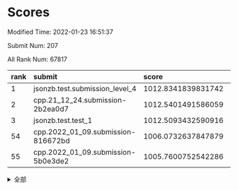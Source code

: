 # Scores

Modified Time: 2022-01-23 16:51:37

Submit Num: 207

All Rank Num: 67817

| rank |               submit               |       score        |       sigma        | pk_num |
| :--- | :--------------------------------- | :----------------- | :----------------- | :----- |
| 1    | jsonzb.test.submission_level_4     | 1012.8341839831742 | 0.7947940096716208 | 1313   |
| 2    | cpp.21_12_24.submission-2b2ea0d7   | 1012.5401491586059 | 0.7877456070473723 | 1314   |
| 3    | jsonzb.test.test_1                 | 1012.5093432590916 | 0.7935817865957234 | 1311   |
| 54   | cpp.2022_01_09.submission-816672bd | 1006.0732637847879 | 0.7410761703799741 | 1310   |
| 55   | cpp.2022_01_09.submission-5b0e3de2 | 1005.7600752542286 | 0.7376243195892213 | 1313   |


<details>
<summary>全部</summary>

| rank |                 submit                 |       score        |       sigma        | pk_num |
| :--- | :------------------------------------- | :----------------- | :----------------- | :----- |
| 1    | jsonzb.test.submission_level_4         | 1012.8341839831742 | 0.7947940096716208 | 1313   |
| 2    | cpp.21_12_24.submission-2b2ea0d7       | 1012.5401491586059 | 0.7877456070473723 | 1314   |
| 3    | jsonzb.test.test_1                     | 1012.5093432590916 | 0.7935817865957234 | 1311   |
| 4    | gobigger.level_3.submission_level_3_23 | 1011.812748969821  | 0.7797352029177393 | 1306   |
| 5    | gobigger.level_3.submission_level_3_21 | 1011.3156255515275 | 0.7758158937380653 | 1315   |
| 6    | gobigger.level_3.submission_level_3_6  | 1010.9347186384639 | 0.7935178413450555 | 1310   |
| 7    | gobigger.level_3.submission_level_3_47 | 1010.9303333173767 | 0.7762358346403941 | 1307   |
| 8    | gobigger.level_3.submission_level_3_43 | 1010.9229704438392 | 0.7591108396756984 | 1312   |
| 9    | gobigger.level_3.submission_level_3_15 | 1010.8632526829562 | 0.8037347199147424 | 1311   |
| 10   | gobigger.level_3.submission_level_3_13 | 1010.8384860675556 | 0.7606059994875156 | 1310   |
| 11   | gobigger.level_3.submission_level_3_32 | 1010.8153223223406 | 0.7663673776184862 | 1310   |
| 12   | gobigger.level_3.submission_level_3_37 | 1010.77578047945   | 0.7668631808842047 | 1309   |
| 13   | gobigger.level_3.submission_level_3_41 | 1010.7716158524343 | 0.7540645749989242 | 1316   |
| 14   | gobigger.level_3.submission_level_3_38 | 1010.5936473031456 | 0.7697942389300372 | 1310   |
| 15   | gobigger.level_3.submission_level_3_4  | 1010.5343986847739 | 0.7564208785002311 | 1310   |
| 16   | gobigger.level_3.submission_level_3_31 | 1010.5178001815067 | 0.7667788235561921 | 1312   |
| 17   | gobigger.level_3.submission_level_3_49 | 1010.4669347195404 | 0.7537578536944061 | 1312   |
| 18   | gobigger.level_3.submission_level_3_24 | 1010.3233560018914 | 0.7602848361151401 | 1310   |
| 19   | gobigger.level_3.submission_level_3_26 | 1010.3175893591234 | 0.7593565532936751 | 1313   |
| 20   | gobigger.level_3.submission_level_3_46 | 1010.3070416307595 | 0.7462437253029015 | 1313   |
| 21   | gobigger.level_3.submission_level_3_28 | 1010.3020179308586 | 0.7574380817500268 | 1307   |
| 22   | gobigger.level_3.submission_level_3_44 | 1010.2566595508124 | 0.7657112419646862 | 1313   |
| 23   | gobigger.level_3.submission_level_3_18 | 1010.2153617270355 | 0.7575506119784776 | 1308   |
| 24   | gobigger.level_3.submission_level_3_8  | 1010.2153390162764 | 0.7578817916856572 | 1305   |
| 25   | gobigger.level_3.submission_level_3_5  | 1010.1902979036387 | 0.749795122758153  | 1308   |
| 26   | gobigger.level_3.submission_level_3_45 | 1010.1185315376164 | 0.7443867866845176 | 1311   |
| 27   | gobigger.level_3.submission_level_3_34 | 1010.0738670189859 | 0.7720021754294749 | 1306   |
| 28   | gobigger.level_3.submission_level_3_30 | 1009.9936786030821 | 0.7378670988350449 | 1309   |
| 29   | gobigger.level_3.submission_level_3_20 | 1009.9443480244169 | 0.7763392904219694 | 1309   |
| 30   | gobigger.level_3.submission_level_3_36 | 1009.9397028993294 | 0.7625200218998742 | 1310   |
| 31   | gobigger.level_3.submission_level_3_10 | 1009.9207401276785 | 0.7693404637094027 | 1309   |
| 32   | gobigger.level_3.submission_level_3_35 | 1009.9048371590362 | 0.7600009715714076 | 1309   |
| 33   | gobigger.level_3.submission_level_3_40 | 1009.820276445962  | 0.7608280212862274 | 1310   |
| 34   | gobigger.level_3.submission_level_3_39 | 1009.8053236227455 | 0.7478268221398509 | 1314   |
| 35   | gobigger.level_3.submission_level_3_48 | 1009.7713859680721 | 0.7430086196445234 | 1310   |
| 36   | gobigger.level_3.submission_level_3_9  | 1009.7241433843524 | 0.7730035953496198 | 1312   |
| 37   | gobigger.level_3.submission_level_3_27 | 1009.7010509737348 | 0.7614591428061607 | 1308   |
| 38   | gobigger.level_3.submission_level_3_29 | 1009.6254700005064 | 0.771827778552558  | 1310   |
| 39   | gobigger.level_3.submission_level_3_0  | 1009.5694845825471 | 0.7473010339356564 | 1311   |
| 40   | gobigger.level_3.submission_level_3_12 | 1009.535918752581  | 0.7484337450304756 | 1311   |
| 41   | gobigger.level_3.submission_level_3_33 | 1009.4001339880398 | 0.7558063932429553 | 1307   |
| 42   | gobigger.level_3.submission_level_3_25 | 1009.2978395408948 | 0.7507915427886066 | 1313   |
| 43   | gobigger.level_3.submission_level_3_16 | 1009.2478897073742 | 0.7539462336795536 | 1311   |
| 44   | gobigger.level_3.submission_level_3_19 | 1009.2374733215187 | 0.73584205201676   | 1311   |
| 45   | gobigger.level_3.submission_level_3_11 | 1009.1965039582022 | 0.7507630493137899 | 1307   |
| 46   | gobigger.level_3.submission_level_3_22 | 1009.1830304377493 | 0.733736983903634  | 1310   |
| 47   | gobigger.level_3.submission_level_3_17 | 1009.0224461703627 | 0.7509727674493107 | 1311   |
| 48   | gobigger.level_3.submission_level_3_1  | 1008.9735121534522 | 0.7476694675400963 | 1306   |
| 49   | gobigger.level_3.submission_level_3_2  | 1008.9504858827977 | 0.7581083009943274 | 1313   |
| 50   | gobigger.level_3.submission_level_3_42 | 1008.8840845593643 | 0.760559514495829  | 1304   |
| 51   | gobigger.level_3.submission_level_3_7  | 1008.7370818451496 | 0.7508975940919173 | 1314   |
| 52   | gobigger.level_3.submission_level_3_14 | 1008.5160796122381 | 0.7557571960844871 | 1308   |
| 53   | gobigger.level_3.submission_level_3_3  | 1008.0190418927574 | 0.7474420711709004 | 1316   |
| 54   | cpp.2022_01_09.submission-816672bd     | 1006.0732637847879 | 0.7410761703799741 | 1310   |
| 55   | cpp.2022_01_09.submission-5b0e3de2     | 1005.7600752542286 | 0.7376243195892213 | 1313   |
| 56   | gobigger.level_1.submission_level_1_7  | 1005.1565686286301 | 0.7135843734328128 | 1309   |
| 57   | gobigger.level_1.submission_level_1_12 | 1004.994251670637  | 0.7278917176440719 | 1309   |
| 58   | gobigger.level_1.submission_level_1_23 | 1004.8617721565619 | 0.7286485463869675 | 1303   |
| 59   | gobigger.level_1.submission_level_1_2  | 1004.7727918017355 | 0.7135524801414054 | 1313   |
| 60   | gobigger.level_1.submission_level_1_9  | 1004.7279476531921 | 0.7249522839228754 | 1311   |
| 61   | gobigger.level_1.submission_level_1_35 | 1004.5812105645914 | 0.7313804921697961 | 1306   |
| 62   | gobigger.level_1.submission_level_1_11 | 1004.565037606297  | 0.7283018590979227 | 1305   |
| 63   | gobigger.level_1.submission_level_1_39 | 1004.544496779343  | 0.7326975071601166 | 1309   |
| 64   | gobigger.level_1.submission_level_1_21 | 1003.9978454557044 | 0.7300672619278836 | 1311   |
| 65   | gobigger.level_1.submission_level_1_32 | 1003.9599489189584 | 0.7084991403577051 | 1315   |
| 66   | gobigger.level_1.submission_level_1_24 | 1003.8883729672447 | 0.7156133576679767 | 1309   |
| 67   | gobigger.level_1.submission_level_1_34 | 1003.859995852347  | 0.7212604317901358 | 1314   |
| 68   | gobigger.level_1.submission_level_1_10 | 1003.8338112053259 | 0.7198033610066547 | 1309   |
| 69   | gobigger.level_1.submission_level_1_49 | 1003.8163857916754 | 0.7156806275324884 | 1310   |
| 70   | gobigger.level_1.submission_level_1_3  | 1003.7115109017378 | 0.7189161066422953 | 1313   |
| 71   | gobigger.level_1.submission_level_1_26 | 1003.6475577176224 | 0.7231308775981617 | 1310   |
| 72   | gobigger.level_1.submission_level_1_15 | 1003.6464915554661 | 0.7165874564239755 | 1312   |
| 73   | gobigger.level_1.submission_level_1_27 | 1003.5898987226393 | 0.7103221062413385 | 1311   |
| 74   | gobigger.level_1.submission_level_1_30 | 1003.5273951245672 | 0.7157818831363048 | 1313   |
| 75   | gobigger.level_1.submission_level_1_44 | 1003.5148818665962 | 0.7104351457011863 | 1307   |
| 76   | gobigger.level_1.submission_level_1_28 | 1003.4944837904358 | 0.7157478567380875 | 1313   |
| 77   | gobigger.level_1.submission_level_1_36 | 1003.4811226511493 | 0.7203154629959031 | 1310   |
| 78   | gobigger.level_1.submission_level_1_38 | 1003.433865007871  | 0.7166036502116325 | 1312   |
| 79   | gobigger.level_1.submission_level_1_33 | 1003.4279058906862 | 0.7042018826767096 | 1311   |
| 80   | gobigger.level_1.submission_level_1_18 | 1003.4195026973697 | 0.71735999068524   | 1305   |
| 81   | gobigger.level_1.submission_level_1_29 | 1003.3544898505562 | 0.7116455090762202 | 1309   |
| 82   | gobigger.level_1.submission_level_1_13 | 1003.1998938265614 | 0.7139021647864313 | 1311   |
| 83   | gobigger.level_1.submission_level_1_20 | 1003.1516838906257 | 0.7146407015217707 | 1311   |
| 84   | gobigger.level_1.submission_level_1_19 | 1003.1335104670273 | 0.7151947812770738 | 1309   |
| 85   | gobigger.level_1.submission_level_1_47 | 1003.1095793800422 | 0.7226336419804268 | 1311   |
| 86   | gobigger.level_1.submission_level_1_31 | 1003.0527721233403 | 0.7173748639455967 | 1317   |
| 87   | gobigger.level_1.submission_level_1_42 | 1003.0297027963691 | 0.7081187375120276 | 1315   |
| 88   | gobigger.level_1.submission_level_1_48 | 1003.0231545591918 | 0.7131900999923133 | 1310   |
| 89   | gobigger.level_1.submission_level_1_43 | 1003.0091121393425 | 0.7203796440456868 | 1317   |
| 90   | gobigger.level_1.submission_level_1_45 | 1002.9878676984457 | 0.7150595121516532 | 1313   |
| 91   | gobigger.level_1.submission_level_1_6  | 1002.9049250384799 | 0.7111773761577194 | 1315   |
| 92   | gobigger.level_1.submission_level_1_17 | 1002.842599422339  | 0.7170265300183618 | 1310   |
| 93   | gobigger.level_1.submission_level_1_41 | 1002.7873866913956 | 0.7086929170337032 | 1309   |
| 94   | gobigger.level_1.submission_level_1_37 | 1002.7789670345551 | 0.7117873618038927 | 1308   |
| 95   | gobigger.level_1.submission_level_1_14 | 1002.7462453858069 | 0.7200409311285128 | 1312   |
| 96   | gobigger.level_1.submission_level_1_46 | 1002.7369122561317 | 0.7142243252586569 | 1312   |
| 97   | gobigger.level_1.submission_level_1_40 | 1002.5619745342714 | 0.7020208391609292 | 1313   |
| 98   | gobigger.level_1.submission_level_1_4  | 1002.4813843392371 | 0.728768210355545  | 1309   |
| 99   | gobigger.level_1.submission_level_1_22 | 1002.3438691690545 | 0.711684158356314  | 1310   |
| 100  | gobigger.level_1.submission_level_1_16 | 1002.1396784427137 | 0.7107212578796335 | 1313   |
| 101  | gobigger.level_1.submission_level_1_8  | 1002.0258354759732 | 0.6984402950186837 | 1310   |
| 102  | gobigger.level_1.submission_level_1_0  | 1001.7739265512089 | 0.7126082000047729 | 1310   |
| 103  | gobigger.level_1.submission_level_1_25 | 1001.7367719330457 | 0.7151097508057442 | 1309   |
| 104  | gobigger.level_1.submission_level_1_5  | 1001.7017239233159 | 0.7117084086639891 | 1312   |
| 105  | gobigger.level_1.submission_level_1_1  | 1001.5952129361399 | 0.7114868124226912 | 1309   |
| 106  | gobigger.random.submission_random_4    | 996.7728782522566  | 0.699455180041614  | 1313   |
| 107  | gobigger.random.submission_random_16   | 996.4956081882308  | 0.7189253678500062 | 1313   |
| 108  | gobigger.random.submission_random_1    | 996.4428238700508  | 0.7111098584409022 | 1307   |
| 109  | gobigger.random.submission_random_44   | 996.437202727543   | 0.7169650981746453 | 1311   |
| 110  | gobigger.random.submission_random_47   | 996.3308517384592  | 0.709871490081608  | 1309   |
| 111  | gobigger.random.submission_random_22   | 996.3176016529118  | 0.7066594907861796 | 1311   |
| 112  | gobigger.random.submission_random_27   | 996.2775547931845  | 0.701241706052281  | 1309   |
| 113  | gobigger.random.submission_random_18   | 996.2260125161303  | 0.7103417845516576 | 1310   |
| 114  | gobigger.random.submission_random_38   | 996.2193201725039  | 0.7089225884494844 | 1310   |
| 115  | gobigger.random.submission_random_33   | 996.1778741961798  | 0.7003068140745301 | 1313   |
| 116  | gobigger.random.submission_random_6    | 996.128334038496   | 0.7129683052168336 | 1310   |
| 117  | gobigger.random.submission_random_13   | 996.1164607477742  | 0.7076654231009939 | 1313   |
| 118  | gobigger.random.submission_random_40   | 996.1093427391598  | 0.7143940892265787 | 1309   |
| 119  | gobigger.random.submission_random_43   | 996.0810240785484  | 0.7127871293446337 | 1317   |
| 120  | gobigger.random.submission_random_15   | 996.0204980214611  | 0.7111742020417189 | 1311   |
| 121  | gobigger.random.submission_random_5    | 996.011525170293   | 0.7158976278172717 | 1306   |
| 122  | gobigger.random.submission_random_46   | 995.9862060608318  | 0.712828075558092  | 1304   |
| 123  | gobigger.random.submission_random_42   | 995.9601149588098  | 0.7196949848031695 | 1308   |
| 124  | gobigger.random.submission_random_41   | 995.8884368107579  | 0.7075202404284362 | 1311   |
| 125  | gobigger.random.submission_random_17   | 995.8601866567521  | 0.714530026689647  | 1308   |
| 126  | gobigger.random.submission_random_10   | 995.8437407503347  | 0.726663668800682  | 1312   |
| 127  | gobigger.random.submission_random_34   | 995.8327345267066  | 0.7099947305350324 | 1314   |
| 128  | gobigger.random.submission_random_36   | 995.8189921010741  | 0.7115256886604048 | 1309   |
| 129  | gobigger.random.submission_random_25   | 995.7793763004125  | 0.7068878432127346 | 1311   |
| 130  | gobigger.random.submission_random_8    | 995.7456536501254  | 0.7127075247766514 | 1310   |
| 131  | gobigger.random.submission_random_28   | 995.7028279482001  | 0.7138955059290791 | 1313   |
| 132  | gobigger.random.submission_random_35   | 995.6368070007861  | 0.7146239244364399 | 1318   |
| 133  | gobigger.random.submission_random_14   | 995.563338826887   | 0.7119458387288693 | 1309   |
| 134  | gobigger.random.submission_random_31   | 995.5514373595331  | 0.7056244855653452 | 1317   |
| 135  | gobigger.random.submission_random_3    | 995.5418121517541  | 0.7241330022391226 | 1309   |
| 136  | gobigger.random.submission_random_49   | 995.5318029214302  | 0.7112521665930575 | 1306   |
| 137  | gobigger.random.submission_random_12   | 995.5162924479055  | 0.7156382024422113 | 1308   |
| 138  | gobigger.random.submission_random_45   | 995.494478631335   | 0.709280432769677  | 1309   |
| 139  | gobigger.random.submission_random_48   | 995.4636817231537  | 0.7107617185728783 | 1310   |
| 140  | gobigger.random.submission_random_32   | 995.3727221515812  | 0.7092283616886491 | 1313   |
| 141  | gobigger.random.submission_random_37   | 995.3438541082099  | 0.7125607436677136 | 1308   |
| 142  | gobigger.random.submission_random_21   | 995.2924317525118  | 0.7135313774602082 | 1311   |
| 143  | gobigger.random.submission_random_2    | 995.1321131001139  | 0.7246992237278471 | 1307   |
| 144  | gobigger.random.submission_random_30   | 995.1074401923745  | 0.7313435654747412 | 1316   |
| 145  | gobigger.random.submission_random_24   | 995.0955039487225  | 0.7120361637507038 | 1311   |
| 146  | gobigger.random.submission_random_7    | 995.0834583984168  | 0.7226503131048447 | 1307   |
| 147  | gobigger.random.submission_random_20   | 995.0621018628902  | 0.712127280204867  | 1312   |
| 148  | gobigger.random.submission_random_26   | 995.04559993885    | 0.7125180233632978 | 1310   |
| 149  | gobigger.random.submission_random_23   | 995.0441090443679  | 0.7072087065730642 | 1310   |
| 150  | gobigger.random.submission_random_11   | 994.9741732568286  | 0.7226401540919779 | 1312   |
| 151  | gobigger.random.submission_random_19   | 994.9502071898593  | 0.720761318976285  | 1307   |
| 152  | gobigger.random.submission_random_29   | 994.6619841052153  | 0.7254804605658371 | 1309   |
| 153  | gobigger.random.submission_random_0    | 994.5922251412312  | 0.7153765094585663 | 1310   |
| 154  | gobigger.random.submission_random_9    | 994.3924563090969  | 0.713390656844822  | 1311   |
| 155  | gobigger.random.submission_random_39   | 993.7683046737628  | 0.7204592116597062 | 1309   |
| 156  | gobigger.level_2.submission_level_2_21 | 993.5330724543288  | 0.7262670356403238 | 1310   |
| 157  | gobigger.level_2.submission_level_2_27 | 993.4536786457547  | 0.736073731399928  | 1312   |
| 158  | gobigger.level_2.submission_level_2_17 | 993.3771746213288  | 0.7304125362261228 | 1309   |
| 159  | gobigger.level_2.submission_level_2_2  | 993.3453516661599  | 0.7323914325347368 | 1307   |
| 160  | gobigger.level_2.submission_level_2_35 | 993.2701840309436  | 0.7383058798470201 | 1312   |
| 161  | gobigger.level_2.submission_level_2_5  | 993.246304316581   | 0.7631972095791336 | 1307   |
| 162  | gobigger.level_2.submission_level_2_20 | 993.2385570483974  | 0.7276816459547707 | 1312   |
| 163  | gobigger.level_2.submission_level_2_13 | 993.2017779078182  | 0.7341945625460163 | 1307   |
| 164  | gobigger.level_2.submission_level_2_44 | 993.1852556246408  | 0.7361631329980175 | 1315   |
| 165  | gobigger.level_2.submission_level_2_34 | 992.9105695245667  | 0.7336029641152372 | 1309   |
| 166  | gobigger.level_2.submission_level_2_1  | 992.834291950537   | 0.7469461958364846 | 1314   |
| 167  | gobigger.level_2.submission_level_2_37 | 992.7957447197867  | 0.7246524891623086 | 1311   |
| 168  | gobigger.level_2.submission_level_2_26 | 992.5927028067528  | 0.7392214028359216 | 1310   |
| 169  | gobigger.level_2.submission_level_2_47 | 992.568619285123   | 0.7309803922707322 | 1308   |
| 170  | gobigger.level_2.submission_level_2_38 | 992.5502622234101  | 0.7552554268835459 | 1311   |
| 171  | gobigger.level_2.submission_level_2_18 | 992.5438211682732  | 0.7237363030067595 | 1310   |
| 172  | gobigger.level_2.submission_level_2_30 | 992.4309395127794  | 0.7600333860824997 | 1312   |
| 173  | gobigger.level_2.submission_level_2_32 | 992.401248037272   | 0.7317510990639332 | 1313   |
| 174  | gobigger.level_2.submission_level_2_8  | 992.3228627931131  | 0.7590456153568413 | 1306   |
| 175  | gobigger.level_2.submission_level_2_6  | 992.2655275253251  | 0.7309376677196525 | 1309   |
| 176  | gobigger.level_2.submission_level_2_39 | 992.2147507870775  | 0.7402278087638882 | 1314   |
| 177  | gobigger.level_2.submission_level_2_14 | 992.1634249250325  | 0.733533853241765  | 1309   |
| 178  | gobigger.level_2.submission_level_2_40 | 992.149842543392   | 0.7322306129695333 | 1308   |
| 179  | gobigger.level_2.submission_level_2_48 | 992.1408063867066  | 0.7492037510914747 | 1309   |
| 180  | gobigger.level_2.submission_level_2_24 | 992.0974081686743  | 0.7553489482427508 | 1305   |
| 181  | gobigger.level_2.submission_level_2_12 | 992.0492052767536  | 0.739052805800533  | 1314   |
| 182  | gobigger.level_2.submission_level_2_3  | 991.9526109428755  | 0.739680145414756  | 1311   |
| 183  | gobigger.level_2.submission_level_2_49 | 991.9003502255847  | 0.7402254031994782 | 1314   |
| 184  | gobigger.level_2.submission_level_2_41 | 991.8275762658845  | 0.7497297196699573 | 1313   |
| 185  | gobigger.level_2.submission_level_2_46 | 991.7995050869391  | 0.7375616532328663 | 1312   |
| 186  | gobigger.level_2.submission_level_2_42 | 991.7218379929653  | 0.7504194624355647 | 1312   |
| 187  | gobigger.level_2.submission_level_2_23 | 991.6647009691566  | 0.7488427522669224 | 1309   |
| 188  | gobigger.level_2.submission_level_2_16 | 991.6620631625801  | 0.7548553743126183 | 1311   |
| 189  | gobigger.level_2.submission_level_2_43 | 991.6293578627731  | 0.7486205723233536 | 1307   |
| 190  | gobigger.level_2.submission_level_2_0  | 991.6034172903513  | 0.7446852730690869 | 1309   |
| 191  | gobigger.level_2.submission_level_2_9  | 991.578236383623   | 0.7354765559556551 | 1316   |
| 192  | gobigger.level_2.submission_level_2_36 | 991.5777973877597  | 0.751593903952671  | 1316   |
| 193  | gobigger.level_2.submission_level_2_25 | 991.5749271757394  | 0.7464152438957938 | 1308   |
| 194  | gobigger.level_2.submission_level_2_15 | 991.5592754533978  | 0.7546450315437515 | 1309   |
| 195  | gobigger.level_2.submission_level_2_29 | 991.529093624741   | 0.7814413366045271 | 1311   |
| 196  | gobigger.level_2.submission_level_2_19 | 991.4458085604148  | 0.7541472843326449 | 1313   |
| 197  | gobigger.level_2.submission_level_2_22 | 991.4451155692495  | 0.7357058380354716 | 1312   |
| 198  | gobigger.level_2.submission_level_2_28 | 991.4402079015327  | 0.7490920639822701 | 1309   |
| 199  | gobigger.level_2.submission_level_2_10 | 991.338297282089   | 0.7594699134065401 | 1314   |
| 200  | gobigger.level_2.submission_level_2_7  | 991.2890066763796  | 0.7500866885646703 | 1309   |
| 201  | gobigger.level_2.submission_level_2_45 | 991.2701746062423  | 0.7422616174754074 | 1309   |
| 202  | gobigger.level_2.submission_level_2_31 | 991.2471923409197  | 0.7549914404880514 | 1308   |
| 203  | gobigger.level_2.submission_level_2_4  | 990.239442966511   | 0.7702242746720531 | 1312   |
| 204  | gobigger.level_2.submission_level_2_33 | 990.1244544444729  | 0.7625930952763758 | 1309   |
| 205  | gobigger.level_2.submission_level_2_11 | 989.4824152842225  | 0.7991826976558413 | 1312   |
| 206  | gobigger.none.submission_none_1        | 979.0144569955523  | 1.265649813814961  | 1308   |
| 207  | gobigger.none.submission_none_0        | 975.215603662332   | 1.4650172790065674 | 1312   |

</details>